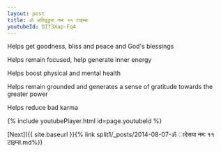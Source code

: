 ```yaml
---
layout: post
title: ॐ अतिवृद्धया नमः ११ टाइम्स
youtubeId: DIf3Xap-Fq4
---
```

 
 
Helps get goodness, bliss and peace and God's blessings
 
Helps remain focused, help generate inner energy 
 
Helps boost physical and mental health 
 
Helps remain grounded and generates a sense of gratitude towards the greater power 
 
Helps reduce bad karma
 
 
 
 


{% include youtubePlayer.html id=page.youtubeId %}
 
[Next]({{ site.baseurl }}{% link  split1/_posts/2014-08-07-ॐ ादेसया नमः ११ टाइम्स.md%})
 
